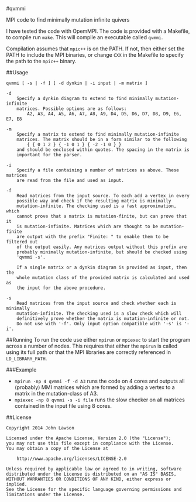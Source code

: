 #qvmmi

MPI code to find minimally mutation infinite quivers


I have tested the code with OpemMPI. The code is provided with a Makefile, to
compile run `make`. This will compile an executable called `qvmmi`.

Compilation assumes that `mpic++` is on the PATH. If not, then either set the
PATH to include the MPI binaries, or change `CXX` in the Makefile to specify
the path to the `mpic++` binary.

##Usage
```
qvmmi [ -s | -f ] [ -d dynkin | -i input | -m matrix ]

-d
    Specify a dynkin diagram to extend to find minimally mutation-infinite
    matrices. Possible options are as follows: 
        A2, A3, A4, A5, A6, A7, A8, A9, D4, D5, D6, D7, D8, D9, E6, E7, E8

-m
    Specify a matrix to extend to find minimally mutation-infinite
    matrices. The matrix should be in a form similar to the following
        { { 0 1 2 } { -1 0 1 } { -2 -1 0 } }
    and should be enclosed within quotes. The spacing in the matrix is
    important for the parser.
    
-i
    Specify a file containing a number of matrices as above. These matrices
    are read from the file and used as input.
    
-f
    Read matrices from the input source. To each add a vertex in every
    possible way and check if the resulting matrix is minimally
    mutation-infinite. The checking used is a fast approximation, which
    cannot prove that a matrix is mutation-finite, but can prove that it
    is mutation-infinite. Matrices which are thought to be mutation-finite
    are output with the prefix "Finite: " to enable them to be filtered out
    of the output easily. Any matrices output without this prefix are
    probably minimally mutation-infinite, but should be checked using
    'qvmmi -s'.
    
    If a single matrix or a dynkin diagram is provided as input, then the
    whole mutation class of the provided matrix is calculated and used as
    the input for the above procedure.
    
-s
    Read matrices from the input source and check whether each is minimally
    mutation-infinite. The checking used is a slow check which will
    definitively prove whether the matrix is mutation-infinite or not.
    Do not use with '-f'. Only input option compatible with '-s' is '-i'.
```

##Running
To run the code use either `mpirun` or `mpiexec` to start the program across a
number of nodes. This requires that either the `mpirun` is called using its full
path or that the MPI libraries are correctly referenced in `LD_LIBRARY_PATH`.

###Example
- `mpirun -np 4 qvmmi -f -d A3` runs the code on 4 cores and outputs all
(probably) MMI matrices which are formed by adding a vertex to a matrix in the 
mutation-class of A3.
- `mpiexec -np 8 qvmmi -s -i file` runs the slow checker on all matrices 
contained in the input file using 8 cores.

##License
```
Copyright 2014 John Lawson

Licensed under the Apache License, Version 2.0 (the "License");
you may not use this file except in compliance with the License.
You may obtain a copy of the License at

    http://www.apache.org/licenses/LICENSE-2.0

Unless required by applicable law or agreed to in writing, software
distributed under the License is distributed on an "AS IS" BASIS,
WITHOUT WARRANTIES OR CONDITIONS OF ANY KIND, either express or implied.
See the License for the specific language governing permissions and
limitations under the License.
```
